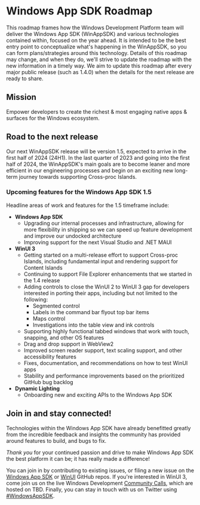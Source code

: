 # Windows App SDK Roadmap
This roadmap frames how the Windows Development Platform team will deliver the Windows App SDK (WinAppSDK) and various technologies contained within, focused on the year ahead. It is intended to be the best entry point to conceptualize what's happening in the WinAppSDK, so you can form plans/strategies around this technology.
Details of this roadmap may change, and when they do, we'll strive to update the roadmap with the new information in a timely way. We aim to update this roadmap after every major public release (such as 1.4.0) when the details for the next release are ready to share.

## Mission

Empower developers to create the richest & most engaging native apps & surfaces for the Windows ecosystem.

## Road to the next release

Our next WinAppSDK release will be version 1.5, expected to arrive in the first half of 2024 (24H1). 
In the last quarter of 2023 and going into the first half of 2024, the WinAppSDK's main goals are to become leaner and more efficient in our engineering processes and begin on an exciting new long-term journey towards supporting Cross-proc Islands.

### Upcoming features for the Windows App SDK 1.5

Headline areas of work and features for the 1.5 timeframe include:

- **Windows App SDK** 
  - Upgrading our internal processes and infrastructure, allowing for more flexibility in shipping so we can speed up feature development and improve our undocked architecture
  - Improving support for the next Visual Studio and .NET MAUI
- **WinUI 3**
  - Getting started on a multi-release effort to support Cross-proc Islands, including fundamental input and rendering support for Content Islands
  - Continuing to support File Explorer enhancements that we started in the 1.4 release
  - Adding controls to close the WinUI 2 to WinUI 3 gap for developers interested in porting their apps, including but not limited to the following:
    - Segmented control
    - Labels in the command bar flyout top bar items
    - Maps control
    - Investigations into the table view and ink controls
  - Supporting highly functional tabbed windows that work with touch, snapping, and other OS features
  - Drag and drop support in WebView2
  - Improved screen reader support, text scaling support, and other accessibility features
  - Fixes, documentation, and recommendations on how to test WinUI apps
  - Stability and performance improvements based on the prioritized GitHub bug backlog
- **Dynamic Lighting**
  - Onboarding new and exciting APIs to the Windows App SDK

## Join in and stay connected!

Technologies within the Windows App SDK have already benefitted greatly from the incredible feedback and insights the community has provided around features to build, and bugs to fix. 

*Thank you* for your continued passion and drive to make Windows App SDK the best platform it can be; it has really made a difference!

You can join in by contributing to existing issues, or filing a new issue on the [Windows App SDK](https://github.com/microsoft/WindowsAppSDK) or [WinUI](https://github.com/microsoft/microsoft-ui-xaml) GitHub repos. If you're interested in WinUI 3, come join us on the live Windows Development [Community Calls](https://www.youtube.com/playlist?list=PLI_J2v67C23ZqsolUDaHoFkF1GKvGrttB), which are hosted on TBD. Finally, you can stay in touch with us on Twitter using [#WindowsAppSDK](https://twitter.com/search?q=%23WindowsAppSDK).